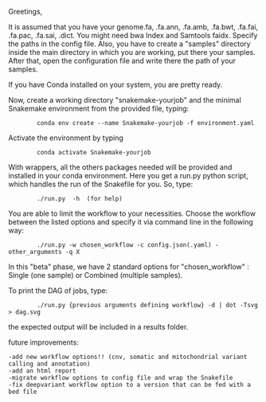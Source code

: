 Greetings,

It is assumed that you have your genome.fa, .fa.ann, .fa.amb, .fa.bwt, .fa.fai, .fa.pac, .fa.sai, .dict. You might need bwa Index and Samtools faidx. Specify the paths in the config file. Also, you have to create a "samples" directory inside the main directory in which you are working, put there your samples. After that, open the configuration file and write there the path of your samples.  

If you have Conda installed on your system, you are pretty ready.

Now, create a working directory "snakemake-yourjob" and the minimal Snakemake environment from the provided file, typing:

		   	conda env create --name Snakemake-yourjob -f environment.yaml

Activate the environment by typing

			conda activate Snakemake-yourjob
	   
With wrappers, all the others packages needed will be provided and installed in your conda environment. 
Here you get a run.py python script, which handles the run of the Snakefile for you. So, type:

	   		./run.py  -h  (for help)

You are able to limit the workflow to your necessities. Choose the workflow between the listed options and specify it via command line in the following way:

			./run.py -w chosen_workflow -c config.json(.yaml) -other_arguments -q X 

In this "beta" phase, we have 2 standard options for "chosen_workflow" : Single (one sample) or Combined (multiple samples).  

To print the DAG of jobs, type:

			./run.py {previous arguments defining workflow} -d | dot -Tsvg > dag.svg

the expected output will be included in a results folder.
	
future improvements:

	-add new workflow options!! (cnv, somatic and mitochondrial variant calling and annotation)
	-add an html report 
	-migrate workflow options to config file and wrap the Snakefile
	-fix deepvariant workflow option to a version that can be fed with a bed file
